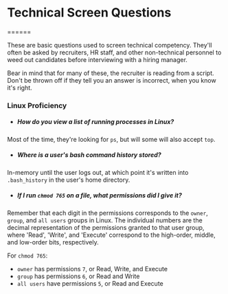 # Technical Screen Questions
======

These are basic questions used to screen technical competency. They'll often be asked by 
recruiters, HR staff, and other non-technical personnel to weed out candidates before interviewing with a 
hiring manager.

Bear in mind that for many of these, the recruiter is reading from a script. Don't be thrown off if they tell 
you an answer is incorrect, when you know it's right.

### Linux Proficiency

+ ##### How do you view a list of running processes in Linux?
Most of the time, they're looking for `ps`, but will some will also accept `top`.

+ ##### Where is a user's bash command history stored?
In-memory until the user logs out, at which point it's written into `.bash_history` in the user's home 
directory.

+ ##### If I run `chmod 765` on a file, what permissions did I give it?
Remember that each digit in the permissions corresponds to the `owner`, `group`, and `all users` groups 
in Linux. The individual numbers are the decimal representation of the permissions granted to that user 
group, where 'Read', 'Write', and 'Execute' correspond to the high-order, middle, and low-order bits, 
respectively. 
    
   For `chmod 765`:  
   - `owner` has permissions `7`, or Read, Write, and Execute  
   - `group` has permissions `6`, or Read and Write  
   - `all users` have permissions `5`, or Read and Execute  

